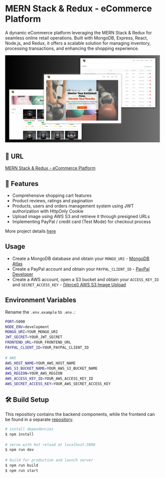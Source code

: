 # MERN Stack & Redux - eCommerce Platform

A dynamic eCommerce platform leveraging the MERN Stack & Redux for seamless online retail operations. Built with MongoDB, Express, React, Node.js, and Redux, it offers a scalable solution for managing inventory, processing transactions, and enhancing the shopping experience.

![test](https://raw.githubusercontent.com/Samuellaudev/samuellaudev/master/public/images/projects/Kettlebell_Gear_MERN_Stack.png?raw=true)

## 🔗 URL

[MERN Stack & Redux - eCommerce Platform](https://www.kettlebell-gear.com/)

## 🚀 Features

- Comprehensive shopping cart features
- Product reviews, ratings and pagination
- Products, users and orders management system using JWT authorization with HttpOnly Cookie
- Upload image using AWS S3 and retrieve it through presigned URLs
- Implementing PayPal / credit card (Test Mode) for checkout process

More project details [here](https://www.samuellau.dev/projects/mern-stack-kettlebell-gear)

## Usage
- Create a MongoDB database and obtain your ```MONGO_URI``` - [MongoDB Atlas](https://www.mongodb.com/cloud/atlas/register)
- Create a PayPal account and obtain your ```PAYPAL_CLIENT_ID``` - [PayPal Developer](https://developer.paypal.com/)
- Create a AWS account, open a S3 bucket and obtain your ```ACCESS_KEY_ID``` and ```SECRET_ACCESS_KEY``` - [(Vercel) AWS S3 Image Upload](https://vercel.com/templates/next.js/aws-s3-image-upload-nextjs)

## Environment Variables
Rename the ```.env.example``` to ```.env.```:

```bash
PORT=5000
NODE_ENV=development
MONGO_URI=YOUR_MONGO_URI
JWT_SECRET=YOUR_JWT_SECRET
FRONTEND_URL=YOUR_FRONTEND_URL
PAYPAL_CLIENT_ID=YOUR_PAYPAL_CLIENT_ID

# AWS
AWS_HOST_NAME=YOUR_AWS_HOST_NAME
AWS_S3_BUCKET_NAME=YOUR_AWS_S3_BUCKET_NAME
AWS_REGION=YOUR_AWS_REGION
AWS_ACCESS_KEY_ID=YOUR_AWS_ACCESS_KEY_ID
AWS_SECRET_ACCESS_KEY=YOUR_AWS_SECRET_ACCESS_KEY
```

## 🛠 Build Setup

This repository contains the backend components, while the frontend can be found in a separate [repository](https://github.com/Samuellaudev/kettlebell-gear).

```bash
# install dependencies
$ npm install

# serve with hot reload at localhost:3000
$ npm run dev

# build for production and launch server
$ npm run build
$ npm run start
```